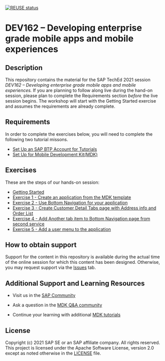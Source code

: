 [![REUSE status](https://api.reuse.software/badge/github.com/SAP-samples/teched2021-DEV162)](https://api.reuse.software/info/github.com/SAP-samples/teched2021-DEV162)

# DEV162 – Developing enterprise grade mobile apps and mobile experiences

## Description

This repository contains the material for the SAP TechEd 2021 session *DEV162 – Developing enterprise grade mobile apps and mobile experiences.*   If you are planning to follow along live during the hand-on session, please plan to complete the Requirements section *before* the live session begins.  The workshop will start with the Getting Started exercise and assumes the requirements are already complete.

## Requirements

In order to complete the exercises below, you will need to complete the following two tutorial missons.  

* [Set Up an SAP BTP Account for Tutorials](https://developers.sap.com/group.btp-setup.html)
* [Set Up for Mobile Development Kit(MDK)](https://developers.sap.com/group.mobile-dev-kit-setup.html)
 

## Exercises

These are the steps of our hands-on session:

- [Getting Started](exercises/ex0/README.md)
- [Exercise 1 - Create an application from the MDK template](exercises/ex1/README.md)    
- [Exercise 2 - Use Bottom Navigation for your application](exercises/ex2/README.md)
- [Exercise 3 - Create Customer Detail Tabs page with Address info and Order List](exercises/ex3/README.md)
- [Exercise 4 - Add Another tab item to Bottom Navigation page from second service](exercises/ex4/README.md)
- [Exercise 5 - Add a user menu to the application](exercises/ex5/README.md)


## How to obtain support

Support for the content in this repository is available during the actual time of the online session for which this content has been designed. Otherwise, you may request support via the [Issues](../../issues) tab.

## Additional Support and Learning Resources

- Visit us in the [SAP Community](https://community.sap.com/topics/mobile-platform)

- Ask a question in the [MDK Q&A community](https://answers.sap.com/tags/73555000100800001081)

- Continue your learning with additional [MDK tutorials](https://developers.sap.com/topics/mobile-development-kit.html#support)

## License
Copyright (c) 2021 SAP SE or an SAP affiliate company. All rights reserved. This project is licensed under the Apache Software License, version 2.0 except as noted otherwise in the [LICENSE](LICENSES/Apache-2.0.txt) file.

